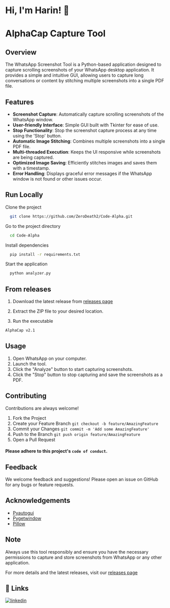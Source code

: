 
# Hi, I'm Harin! 👋

# AlphaCap Capture Tool

## Overview
The WhatsApp Screenshot Tool is a Python-based application designed to capture scrolling screenshots of your WhatsApp desktop application. It provides a simple and intuitive GUI, allowing users to capture long conversations or content by stitching multiple screenshots into a single PDF file.

## Features
- **Screenshot Capture**: Automatically capture scrolling screenshots of the WhatsApp window.
- **User-friendly Interface**: Simple GUI built with Tkinter for ease of use.
- **Stop Functionality**: Stop the screenshot capture process at any time using the 'Stop' button.
- **Automatic Image Stitching**: Combines multiple screenshots into a single PDF file.
- **Multi-threaded Execution**: Keeps the UI responsive while screenshots are being captured.
- **Optimized Image Saving**: Efficiently stitches images and saves them with a timestamp.
- **Error Handling**: Displays graceful error messages if the WhatsApp window is not found or other issues occur.


## Run Locally

Clone the project

```bash
  git clone https://github.com/ZeroDeath2/Code-Alpha.git
```

Go to the project directory

```bash
  cd Code-Alpha
```

Install dependencies

```bash
  pip install -r requirements.txt 
```

Start the application

```bash
  python analyzer.py
```

## From releases

1. Download the latest release from [releases page](https://github.com/ZeroDeath2/Code-Alpha/releases)

2. Extract the ZIP file to your desired location.
3. Run the executable
```bash
AlphaCap v2.1
```


## Usage

1. Open WhatsApp on your computer.
2. Launch the tool.
3. Click the "Analyze" button to start capturing screenshots.
4. Click the "Stop" button to stop capturing and save the screenshots as a PDF.
## Contributing

Contributions are always welcome!

1. Fork the Project
2. Create your Feature Branch `git checkout -b feature/AmazingFeature`
3. Commit your Changes `git commit -m 'Add some AmazingFeature'`
4. Push to the Branch `git push origin feature/AmazingFeature`
5. Open a Pull Request

#### Please adhere to this project's `code of conduct`.


## Feedback

We welcome feedback and suggestions! Please open an issue on GitHub for any bugs or feature requests.


## Acknowledgements

 - [Pyautogui](https://github.com/asweigart/pyautogui)
 - [Pygetwindow](https://github.com/asweigart/pygetwindow)
 - [Pillow](https://python-pillow.org/)


## Note
Always use this tool responsibly and ensure you have the necessary permissions to capture and store screenshots from WhatsApp or any other application.

For more details and the latest releases, visit our [releases page](https://github.com/ZeroDeath2/Code-Alpha/releases)
## 🔗 Links

[![linkedin](https://img.shields.io/badge/linkedin-0A66C2?style=for-the-badge&logo=linkedin&logoColor=white)](www.linkedin.com/in/harin-v-chirappanath-755669242)


